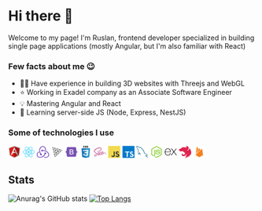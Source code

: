 # Hi there 👋
Welcome to my page!
I'm Ruslan, frontend developer specialized in building single page applications (mostly Angular, but I'm also familiar with React)
### Few facts about me 😉
- 👨‍💻 Have experience in building 3D websites with Threejs and WebGL
- ⭐ Working in Exadel company as an Associate Software Engineer
- 💡 Mastering Angular and React
- 🧐 Learning server-side JS (Node, Express, NestJS)
### Some of technologies I use
<p align="left">
<img src="https://raw.githubusercontent.com/devicons/devicon/master/icons/angularjs/angularjs-original.svg" alt="angular-js" width="25" height="25" />
<img src="https://raw.githubusercontent.com/devicons/devicon/master/icons/react/react-original.svg" alt="react" width="25" height="25" />
<img src="https://raw.githubusercontent.com/devicons/devicon/master/icons/redux/redux-original.svg" alt="redux" width="25" height="25" /> 
<img src="https://raw.githubusercontent.com/devicons/devicon/master/icons/threejs/threejs-original.svg" alt="angular-js" width="25" height="25" />  
<img src="https://raw.githubusercontent.com/devicons/devicon/master/icons/bootstrap/bootstrap-plain.svg" alt="bootstrap" width="25" height="25" />
<img src="https://raw.githubusercontent.com/devicons/devicon/master/icons/css3/css3-original-wordmark.svg" alt="css3" width="25" height="25" />
<img src="https://raw.githubusercontent.com/devicons/devicon/master/icons/sass/sass-original.svg" alt="css3" width="25" height="25" />
<img src="https://raw.githubusercontent.com/devicons/devicon/master/icons/javascript/javascript-original.svg" alt="javascript" width="25" height="25" />
<img src="https://raw.githubusercontent.com/devicons/devicon/master/icons/typescript/typescript-original.svg" alt="typescript" width="25" height="25" />
<img src="https://raw.githubusercontent.com/devicons/devicon/master/icons/mysql/mysql-original.svg" alt="mysql" width="25" height="25" />
<img src="https://raw.githubusercontent.com/devicons/devicon/master/icons/nodejs/nodejs-original.svg" alt="nodejs" width="25" height="25" />
<img src="https://raw.githubusercontent.com/devicons/devicon/master/icons/express/express-original.svg" alt="express" width="25" height="25" />
<img src="https://raw.githubusercontent.com/devicons/devicon/master/icons/nestjs/nestjs-plain.svg" alt="nestjs" width="25" height="25" />
<img src="https://raw.githubusercontent.com/devicons/devicon/master/icons/firebase/firebase-plain.svg" alt="firebase" width="25" height="25" />
</p>

## Stats
![Anurag's GitHub stats](https://github-readme-stats.vercel.app/api?username=KuznetsovR&count_private=true&show_icons=true&theme=synthwave&hide_title=true&hide_border=true)
[![Top Langs](https://github-readme-stats.vercel.app/api/top-langs/?username=KuznetsovR&count_private=true&show_icons=true&theme=synthwave&layout=compact&langs_count=8&hide_border=true)](https://github.com/anuraghazra/github-readme-stats)
